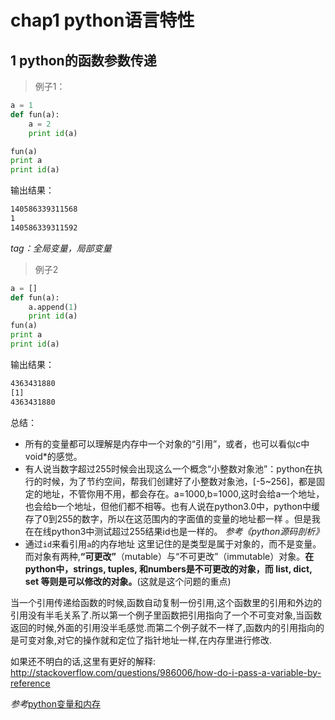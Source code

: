 

# chap1 python语言特性

## 1 python的函数参数传递

>例子1：

```python
a = 1
def fun(a):
	a = 2
	print id(a)

fun(a)
print a
print id(a)
```
输出结果：

```sh
140586339311568
1
140586339311592
```
*tag：全局变量，局部变量*


>例子2

```python
a = []
def fun(a):
	a.append(1)
	print id(a)
fun(a)
print a
print id(a)
```
输出结果：

```sh
4363431880
[1]
4363431880
```

总结：
- 所有的变量都可以理解是内存中一个对象的“引用”，或者，也可以看似c中void*的感觉。
- 有人说当数字超过255时候会出现这么一个概念“小整数对象池”：python在执行的时候，为了节约空间，帮我们创建好了小整数对象池，[-5~256]，都是固定的地址，不管你用不用，都会存在。a=1000,b=1000,这时会给a一个地址，也会给b一个地址，但他们都不相等。也有人说在python3.0中，python中缓存了0到255的数字，所以在这范围内的字面值的变量的地址都一样 。但是我在在线python3中测试超过255结果id也是一样的。
*参考《python源码剖析》*
- 通过`id`来看引用`a`的内存地址
这里记住的是类型是属于对象的，而不是变量。而对象有两种,**“可更改”**（mutable）与“不可更改”（immutable）对象。**在python中，strings, tuples, 和numbers是不可更改的对象，而 list, dict, set 等则是可以修改的对象。**(这就是这个问题的重点)

当一个引用传递给函数的时候,函数自动复制一份引用,这个函数里的引用和外边的引用没有半毛关系了.所以第一个例子里函数把引用指向了一个不可变对象,当函数返回的时候,外面的引用没半毛感觉.而第二个例子就不一样了,函数内的引用指向的是可变对象,对它的操作就和定位了指针地址一样,在内存里进行修改.

如果还不明白的话,这里有更好的解释: http://stackoverflow.com/questions/986006/how-do-i-pass-a-variable-by-reference

*参考*[python变量和内存](http://blog.csdn.net/msdnwolaile/article/details/50371991)
